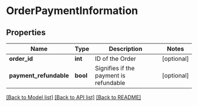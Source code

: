 # OrderPaymentInformation

## Properties
Name | Type | Description | Notes
------------ | ------------- | ------------- | -------------
**order_id** | **int** | ID of the Order | [optional] 
**payment_refundable** | **bool** | Signifies if the payment is refundable | [optional] 

[[Back to Model list]](../README.md#documentation-for-models) [[Back to API list]](../README.md#documentation-for-api-endpoints) [[Back to README]](../README.md)


